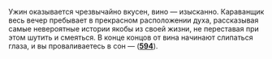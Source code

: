 Ужин оказывается чрезвычайно вкусен, вино — изысканно. Караванщик весь вечер пребывает в прекрасном расположении духа, рассказывая самые невероятные истории якобы из своей жизни, не переставая при этом шутить и смеяться. В конце концов от вина начинают слипаться глаза, и вы проваливаетесь в сон — ([**594**](#n_594)).

